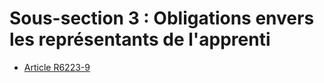 # Sous-section 3 : Obligations envers les représentants de l'apprenti

* [Article R6223-9](./LEGIARTI000018524000.md)
